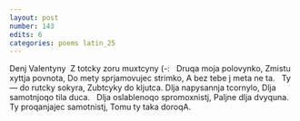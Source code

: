 ```yaml
---
layout: post
number: 143
edits: 6
categories: poems latin_25
---
```


Denj Valentyny 
Z totcky zoru muxtcyny (-:
 
Druqa moja polovynko,
Zmistu xyttja povnota, 
Do mety sprjamovujec strimko, 
A bez tebe j meta ne ta.
 
Ty — do rutcky sokyra,
Zubtcyky do kljutca.
Dlja napysannja tcornylo,
Dlja samotnjoqo tila duca.
 
Dlja oslablenoqo spromoxnistj,
Paljne dlja dvyquna.
Ty proqanjajec samotnistj,
Tomu ty taka doroqA. 
